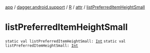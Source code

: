 [app](../../../index.md) / [dagger.android.support](../../index.md) / [R](../index.md) / [attr](index.md) / [listPreferredItemHeightSmall](./list-preferred-item-height-small.md)

# listPreferredItemHeightSmall

`static val listPreferredItemHeightSmall: `[`Int`](https://kotlinlang.org/api/latest/jvm/stdlib/kotlin/-int/index.html)
`static val listPreferredItemHeightSmall: `[`Int`](https://kotlinlang.org/api/latest/jvm/stdlib/kotlin/-int/index.html)
